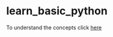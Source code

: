 # learn_basic_python

To understand the concepts click [here](https://nikipedia.hashnode.dev/dive-into-python-part-1)

